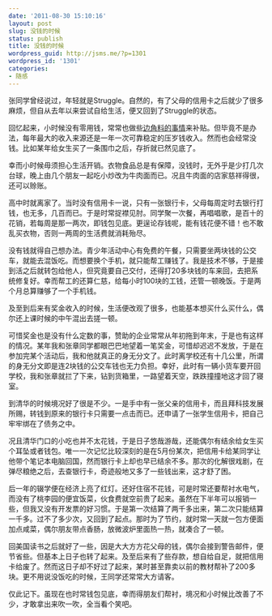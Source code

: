 ```yaml
---
date: '2011-08-30 15:10:16'
layout: post
slug: 没钱的时候
status: publish
title: 没钱的时候
wordpress_guid: http://jsms.me/?p=1301
wordpress_id: '1301'
categories:
- 随感
---
```


张同学曾经说过，年轻就是Struggle。自然的，有了父母的信用卡之后就少了很多麻烦，但自从去年以来尝试自给生活，便又回到了Struggle的状态。

回忆起来，小时候没有零用钱，常常也做些[边角料的事情](http://jsms.me/%E9%9A%8F%E6%84%9F/used-to-be-an-entrepreneur)来补贴。但毕竟不是办法，每年最大的收入来源还是一年一次可靠稳定的压岁钱收入。然而也会经常没钱。比如某年给女生买了一条围巾之后，存折就已然见底了。

幸而小时候毋须担心生活开销。衣物食品总是有保障，没钱时，无外乎是少打几次台球，晚上由几个朋友一起吃小炒改为牛肉面而已。况且牛肉面的店家慈祥得很，还可以赊账。

高中时就离家了。当时没有信用卡一说，只有一张银行卡，父母每周定时去银行打钱，也无多，几百而已。于是时常捉襟见肘。同学聚一次餐，再唱唱歌，是百十的花销，若每周是那一两次，即钱包见底。更逞论存钱呢，能有钱花便不错！也不敢乱买衣物，否则一两周的生活费就消耗殆尽。

没有钱就得自己想办法。青少年活动中心有免费的午餐，只需要坐两块钱的公交车，就能去混饭吃。而想要换个手机，就只能帮工赚钱了。我是技术不够，于是接到活之后就转包给他人，但究竟要自己交付，还得打20多块钱的车来回，去把系统修复好。幸而帮工的还算仁慈，给每小时100块的工钱，还管一顿晚饭。于是两个月总算赚够了一个手机钱。

及至到后来有奖金收入的时候，生活便改观了很多，也能基本想买什么买什么，偶尔还上课时候的中午混出去搓一顿。

可惜奖金也是没有什么定数的事，赞助的企业常常从年初拖到年末，于是也有这样的情况。某年我和张章同学都眼巴巴地望着一笔奖金，可惜却迟迟不发放，于是在参加完某个活动后，我和他就真正的身无分文了。此时离学校还有十几公里，所谓的身无分文即是连2块钱的公交车钱也无力负担。幸好，此时有一辆小货车要开回学校，我和张章就拦了下来，钻到货箱里，一路望着天空，跌跌撞撞地这才回了寝室。

到清华的时候境况好了很是不少。一是手中有一张父亲的信用卡，而且拜科技发展所赐，转钱到原来的银行卡只需要一点击而已。还申请了一张学生信用卡，把自己牢牢绑在了债务之中。

况且清华门口的小吃也并不太花钱，于是日子悠哉游哉，还能偶尔有结余给女生买个耳坠或者钱包。唯一一次记忆比较深刻的是在5月份某次，把信用卡给某同学让他带个笔记本电脑回国，然而银行卡上却也早已结余不多。那次的化解很戏剧，在弹尽粮绝之后，去查银行卡，奇迹般地又多了一些钱出来，这才舒了困。

后一年的辍学便在经济上亮了红灯。还好住宿不花钱，可是时常还要帮衬水电气，而没有了桃李园的便宜饭菜，伙食费就空前贵了起来。虽然在下半年可以报销一些，但我又没有开发票的好习惯。于是第一次结算了两千多出来，第二次只能结算一千多。过不了多少次，又回到了起点。那时为了节约，就时常一天就一包方便面加点咸菜，偶尔朋友带点香肠，放微波炉里面热一热，就凑合了一顿。

回美国读书之后就好了一些，因是大大方方花父母的钱，偶尔会接到警告邮件，便节省些。但基本上日子也转了起来。及至后来有了些存款，想自给自足，就把信用卡给废了。然而这日子却不好过了起来，某时甚至靠卖以前的教材帮补了200多块。更不用说没饭吃的时候，王同学还常常大方请客。

仅此记下。虽现在也时常钱包见底，幸而得朋友们帮衬，境况和小时候比改善了不少，才敢拿出来吹一吹，全当看个笑吧。
